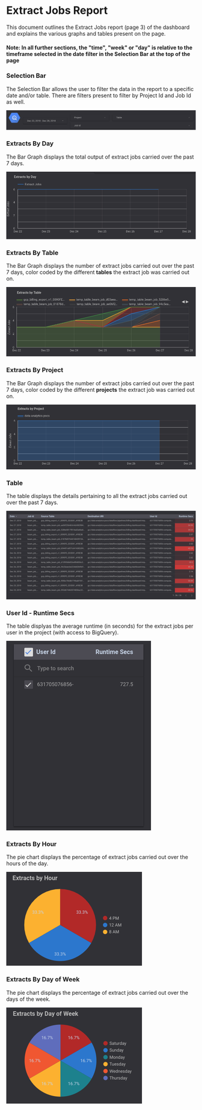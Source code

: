 # Extract Jobs Report

This document outlines the Extract Jobs report (page 3) of the dashboard and explains the various graphs and tables present on the page.

#### Note: In all further sections, the "time", "week" or "day" is relative to the timeframe selected in the date filter in the Selection Bar at the top of the page

### Selection Bar
The Selection Bar allows the user to filter the data in the report to a specific date and/or table. There are filters present to filter by Project Id and Job Id as well.

![Selection Bar](../images/extract_jobs/Image1.png)

### Extracts By Day
The Bar Graph displays the total output of extract jobs carried over the past 7 days.

![Extracts By Day](../images/extract_jobs/Image2.png)

### Extracts By Table
The Bar Graph displays the number of extract jobs carried out over the past 7 days, color coded by the different **tables** the extract job was carried out on.

![Extracts By Table](../images/extract_jobs/Image3.png)

### Extracts By Project
The Bar Graph displays the number of extract jobs carried out over the past 7 days, color coded by the different **projects** the extract job was carried out on.

![Loads By Project](../images/extract_jobs/Image4.png)

### Table
The table displays the details pertaining to all the extract jobs carried out over the past 7 days.

![Table](../images/extract_jobs/Image5.png)

### User Id - Runtime Secs
The table displyas the average runtime (in seconds) for the extract jobs per user in the project (with access to BigQuery).

![User Id - Runtime Secs](../images/extract_jobs/Image6.png)

### Extracts By Hour
The pie chart displays the percentage of extract jobs carried out over the hours of the day.

![Extracts By Hour](../images/extract_jobs/Image7.png)

### Extracts By Day of Week
The pie chart displays the percentage of extract jobs carried out over the days of the week.

![Extracts By Day of Week](../images/extract_jobs/Image8.png)
